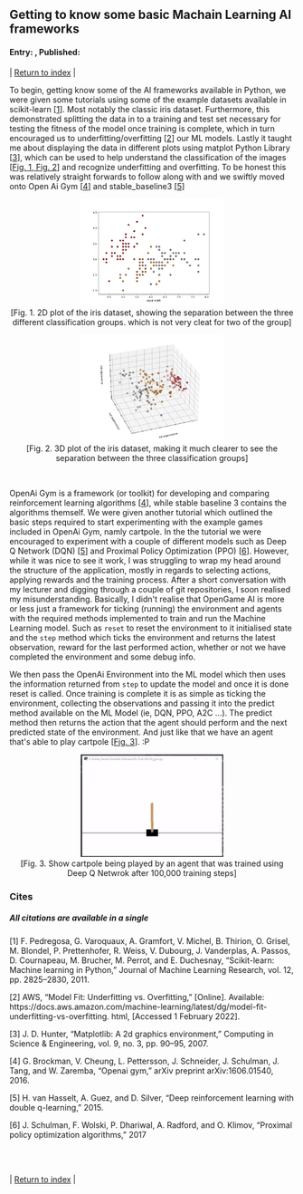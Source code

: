 ## Getting to know some basic Machain Learning AI frameworks 
#### Entry: <span id="index"></span>, Published: <span id="published"></span>

<span class="priv_entry" style="display: inline;"></span>
| 
[Return to index](../)
| 
<span class="next_entry" style="display: inline;"></span>


To begin, getting know some of the AI frameworks available in Python, we were given some tutorials using some of the example datasets available in scikit-learn [[1](#c1)]. Most notably the classic iris dataset. Furthermore, this demonstrated splitting the data in to a training and test set necessary for testing the fitness of the model once training is complete, which in turn encouraged us to underfitting/overfitting [[2](#c2)] our ML models. Lastly it taught me about displaying the data in different plots using matplot Python Library [[3](#c3)], which can be used to help understand the classification of the images [[Fig. 1, Fig. 2](#f1)] and recognize underfitting and overfitting. To be honest this was relatively straight forwards to follow along with and we swiftly moved onto Open Ai Gym [[4](#c4)] and stable_baseline3 [[5](#c5)]

<p style="text-align: center;" id="f1">
<img src="../resources/j1-plot-fundations-1.png" style="margin-left: auto; margin-right: auto; width: 50%" >
<br />
[Fig. 1. 2D plot of the iris dataset, showing the separation between the three different classification groups. which is not very cleat for two of the group]
</p>

<p style="text-align: center;">
<img src="../resources/j1-plot-fundations-2.png" style="margin-left: auto; margin-right: auto; width: 50%" >
<br />
[Fig. 2. 3D plot of the iris dataset, making it much clearer to see the separation between the three classification groups]
</p>

<br />

OpenAi Gym is a framework (or toolkit) for developing and comparing reinforcement learning algorithms [[4](#c4)], while stable baseline 3 contains the algorithms themself. We were given another tutorial which outlined the basic steps required to start experimenting with the example games included in OpenAi Gym, namly cartpole. In the the tutorial we were encouraged to experiment with a couple of different models such as Deep Q Network (DQN) [[5](#c6)] and Proximal Policy Optimization (PPO) [[6](#c7)]. However, while it was nice to see it work, I was struggling to wrap my head around the structure of the application, mostly in regards to selecting actions, applying rewards and the training process. After a short conversation with my lecturer and digging through a couple of git repositories, I soon realised my misunderstanding. Basically, I didn't realise that OpenGame AI is more or less just a framework for ticking (running) the environment and agents with the required methods implemented to train and run the Machine Learning model. Such as ``reset`` to reset the environment to it initialised state and the ``step`` method which ticks the environment and returns the latest observation, reward for the last performed action, whether or not we have completed the environment and some debug info.
 
We then pass the OpenAi Environment into the ML model which then uses the information returned from ``step`` to update the model and once it is done reset is called. Once training is complete it is as simple as ticking the environment, collecting the observations and passing it into the predict method available on the ML Model (ie, DQN, PPO, A2C ...). The predict method then returns the action that the agent should perform and the next predicted state of the environment. And just like that we have an agent that's able to play cartpole [[Fig. 3](#f3)]. :P

<p style="text-align: center;" id="f3">
<img src="../resources/j1-cartpole-trained.gif" style="margin-left: auto; margin-right: auto; width: 50%" >
<br />
[Fig. 3. Show cartpole being played by an agent that was trained using Deep Q Netwrok after 100,000 training steps]
</p>

### Cites
##### All citations are available in a single


<p id="c1">
[1]  F. Pedregosa, G. Varoquaux, A. Gramfort, V. Michel, B. Thirion, O. Grisel, M. Blondel, P. Prettenhofer, R. Weiss, V. Dubourg, J. Vanderplas, A. Passos, D. Cournapeau, M. Brucher, M. Perrot, and E. Duchesnay, “Scikit-learn: Machine learning in Python,” Journal of Machine Learning Research, vol. 12, pp. 2825–2830, 2011.
</p>
<p id="c2">
[2] AWS, “Model Fit: Underfitting vs. Overfitting,” [Online]. Available: https://docs.aws.amazon.com/machine-learning/latest/dg/model-fit-underfitting-vs-overfitting. html, [Accessed 1 February 2022].
</p>
<p id="c3">
[3] J. D. Hunter, “Matplotlib: A 2d graphics environment,” Computing in Science & Engineering, vol. 9, no. 3, pp. 90–95, 2007.
</p>
<p id="c4">
[4] G. Brockman, V. Cheung, L. Pettersson, J. Schneider, J. Schulman, J. Tang, and W. Zaremba, “Openai gym,” arXiv preprint arXiv:1606.01540, 2016.
</p>
<p id="c5">
[5] H. van Hasselt, A. Guez, and D. Silver, “Deep reinforcement learning with double q-learning,” 2015.
</p>
<p id="c6">
[6] J. Schulman, F. Wolski, P. Dhariwal, A. Radford, and O. Klimov, “Proximal policy optimization algorithms,” 2017
</p>

<br />
<br />

<span class="priv_entry" style="display: inline;"></span>
| 
[Return to index](../)
| 
<span class="next_entry" style="display: inline;"></span>

<br />
<br />

<script>
// Store the entry id and published values in a JS script, to make life easier with updateing links.
entry_id  = 1
published = "01-02-22" 
week = 2

document.getElementById("index").innerHTML = entry_id
document.getElementById("published").innerHTML   = `${published} (Week: ${week})`


next_page = "journal_"+ (entry_id + 1)
priv_page = "journal_"+ (entry_id - 1)

next_links = document.getElementsByClassName("next_entry")
priv_links = document.getElementsByClassName("priv_entry")

// atempt to fetch the next page. 
// if we get an ok responce display the next links, 
// otherwise we have most likely reaced the end.
fetch('./'+next_page+'.html')
    .then (
        responce => {
        if ( responce.ok ) 
            for ( let i in next_links )
                next_links[i].innerHTML = '<a href="./'+next_page+'">Next ></a>'
        }
    )

// only display the priv page link if we have gone past the first page.
// theres no need to fetch the prv page, since we know the min id is 0
if (entry_id > 0)
    for ( let i in priv_links )
        priv_links[i].innerHTML = '<a href="./'+priv_page+'">< Priv</a>'


</script>